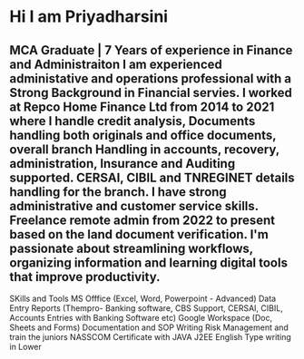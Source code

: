 # Hi  I am Priyadharsini
MCA Graduate | 7 Years of experience in Finance and Administraiton 
I am experienced administative and operations professional with a Strong Background in Financial servies. 
I worked at Repco Home Finance Ltd from 2014 to 2021 where I handle credit analysis, Documents handling both originals and office documents, overall branch Handling in accounts, recovery, administration, Insurance and Auditing supported. CERSAI, CIBIL and TNREGINET details handling for the branch.
I have strong administrative and customer service skills. 
Freelance remote admin from 2022 to present based on the land document verification.
I'm passionate about streamlining workflows, organizing information and learning digital tools that improve productivity.
---
SKills and Tools
MS Offfice (Excel, Word, Powerpoint - Advanced)
Data Entry Reports (Thempro- Banking software, CBS Support, CERSAI, CIBIL, Accounts Entries with Banking Software etc)
Google Workspace (Doc, Sheets and Forms)
Documentation and SOP Writing 
Risk Management and train the juniors 
NASSCOM Certificate with JAVA J2EE
English Type writing in Lower 
